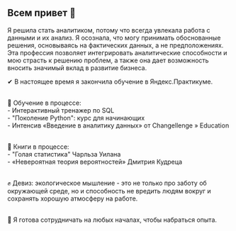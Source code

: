 ## Всем привет 👋
Я решила стать аналитиком, потому что всегда увлекала работа с данными и их анализ. Я осознала, что могу принимать обоснованные решения, основываясь на фактических данных, а не предположениях. Эта профессия позволяет интегрировать аналитические способности и мою страсть к решению проблем, а также она дает возможность вносить значимый вклад в развитие бизнеса.

✔ В настоящее время я закончила обучение в Яндекс.Практикуме.

<br>🐢 Обучение в процессе: 
      <br>    - Интерактивный тренажер по SQL
      <br>    - "Поколение Python": курс для начинающих
      <br>    - Интенсив «Введение в аналитику данных» от Changellenge » Education
      
<br> 📖 Книги в процессе:                                                                              <br>    - "Голая статистика" Чарльза Уилана
      <br>    - «Невероятная теория вероятностей» Дмитрия Кудреца

<br>✊ Девиз: экологическое мышление - это не только про заботу об окружающей среде, но и способность не вредить людям вокруг и сохранять хорошую атмосферу на работе.

<br>👯 Я готова сотрудничать на любых началах, чтобы набраться опыта.
<!--
**HacmeHa/HacmeHa** is a ✨ _special_ ✨ repository because its `README.md` (this file) appears on your GitHub profile.

Here are some ideas to get you started:

- 🔭 I’m currently working on ...
- 🌱 I’m currently learning ...
- 👯 I’m looking to collaborate on ...
- 🤔 I’m looking for help with ...
- 💬 Ask me about ...
- 📫 How to reach me: ...
- 😄 Pronouns: ...
- ⚡ Fun fact: ...
-->
